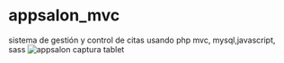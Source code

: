 # appsalon_mvc
sistema de gestión y control de citas usando php mvc, mysql,javascript, sass 
![appsalon captura tablet](https://user-images.githubusercontent.com/56383926/224258932-d47ec520-8f38-4522-8a59-3249db697385.png)
